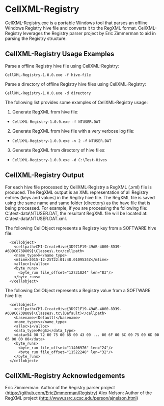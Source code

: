 # CellXML-Registry

CellXML-Registry.exe is a portable Windows tool that parses an offline Windows Registry hive file and converts it to the RegXML format. CellXML-Registry leverages the Registry parser project by Eric Zimmerman to aid in parsing the Registry structure.

## CellXML-Registry Usage Examples

Parse a offline Registry hive file using CellXML-Registry:

`CellXML-Registry-1.0.0.exe -f hive-file`

Parse a directory of offline Registry hive files using CellXML-Registry:

`CellXML-Registry-1.0.0.exe -d directory`

The following list provides some examples of CellXML-Registry usage:

1. Generate RegXML from hive file:
  * `CellXML-Registry-1.0.0.exe -f NTUSER.DAT`
2. Generate RegXML from hive file with a very verbose log file:
  * `CellXML-Registry-1.0.0.exe -v 2 -f NTUSER.DAT`
3. Generate RegXML from directory of hive files:
  * `CellXML-Registry-1.0.0.exe -d C:\Test-Hives`
  
## CellXML-Registry Output

For each hive file processed by CellXML-Registry a RegXML (.xml) file is produced. The RegXML output is an XML representation of all Registry entries (keys and values) in the Regitry hive file. The RegXML file is saved using the same name and same folder (directory) as the have file that is being processed. For example, if you are processing the following file: C:\test-data\NTUSER.DAT, the resultant RegXML file will be located at: C:\test-data\NTUSER.DAT.xml.

The following CellObject represents a Registry key from a SOFTWARE hive file:

```
  <cellobject>
    <cellpath>CMI-CreateHive{3D971F19-49AB-4000-8D39-A6D9C673D809}\Classes\.tc</cellpath>
    <name_type>k</name_type>
    <mtime>2015-12-25T22:01:48.0109534Z</mtime>
    <alloc>1</alloc>
    <byte_runs>
      <byte_run file_offset="12731824" len="83"/>
    </byte_runs>
  </cellobject>
```

The following CellObject represents a Registry value from a SOFTWARE hive file:

```
  <cellobject>
    <cellpath>CMI-CreateHive{3D971F19-49AB-4000-8D39-A6D9C673D809}\Classes\.tc\(Default)</cellpath>
    <basename>(Default)</basename>
    <name_type>v</name_type>
    <alloc>1</alloc>
    <data_type>RegSz</data_type>
    <data>54 00 72 00 75 00 65 00 43 00 ... 00 6F 00 6C 00 75 00 6D 00 65 00 00 00</data>
    <byte_runs>
      <byte_run file_offset="11406976" len="24"/>
      <byte_run file_offset="11522248" len="32"/>
    </byte_runs>
  </cellobject>
```
  
## CellXML-Registry Acknowledgements

Eric Zimmerman: Author of the Registry parser project (https://github.com/EricZimmerman/Registry)
Alex Nelson: Author of the RegXML project (http://www.ssrc.ucsc.edu/person/ajnelson.html)
